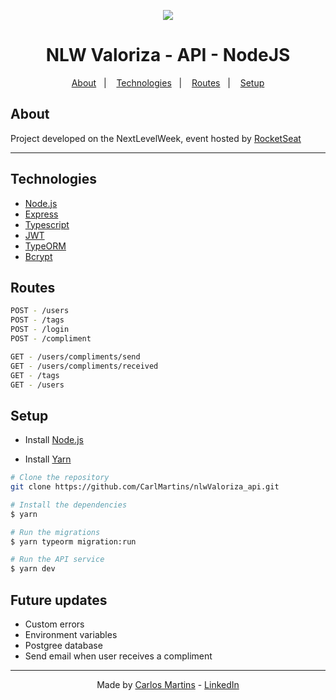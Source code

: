 
<p align="center">
    <img  src="https://i.imgur.com/EaT433R.png">
</p>

<h1 align="center">NLW Valoriza - API - NodeJS</h1>

<p align="center">
    <a href="#about">About</a>&nbsp;&nbsp;&nbsp;|&nbsp;&nbsp;&nbsp;
    <a href="#technologies">Technologies</a>&nbsp;&nbsp;&nbsp;|&nbsp;&nbsp;&nbsp;
    <a href="#routes">Routes</a>&nbsp;&nbsp;&nbsp;|&nbsp;&nbsp;&nbsp;
    <a href="#setup">Setup</a>

</p>

## About
Project developed on the NextLevelWeek, event hosted by [RocketSeat](https://rocketseat.com.br/)

<hr>


## Technologies
- [Node.js](https://nodejs.org/en/)
- [Express](https://expressjs.com/pt-br/)
- [Typescript](https://www.typescriptlang.org/)
- [JWT](https://www.npmjs.com/package/jsonwebtoken)
- [TypeORM](https://typeorm.io/#/)
- [Bcrypt](https://www.npmjs.com/package/bcrypt)

## Routes
```bash
POST - /users
POST - /tags
POST - /login
POST - /compliment

GET - /users/compliments/send
GET - /users/compliments/received
GET - /tags
GET - /users
```


## Setup

- Install [Node.js](https://nodejs.org/en/)

- Install [Yarn](https://classic.yarnpkg.com/lang/en/)
```bash
# Clone the repository
git clone https://github.com/CarlMartins/nlwValoriza_api.git

# Install the dependencies
$ yarn

# Run the migrations
$ yarn typeorm migration:run

# Run the API service
$ yarn dev
```

## Future updates
- Custom errors
- Environment variables
- Postgree database
- Send email when user receives a compliment

<hr>

<p align="center">
    Made by
    <a href="https://github.com/CarlMartins">Carlos Martins</a>
    -
    <a href="https://www.linkedin.com/in/CarlosMartinsOliveira/">LinkedIn</a>
</p>
